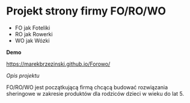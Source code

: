 # Projekt strony firmy FO/RO/WO

- FO jak Foteliki
- RO jak Rowerki
- WO jak Wózki

**Demo**

https://marekbrzezinski.github.io/Forowo/

*Opis projektu*

FO/RO/WO jest początkującą firmą chcącą budować rozwiązania sheringowe w zakresie produktów dla rodziców dzieci w wieku do lat 5.

